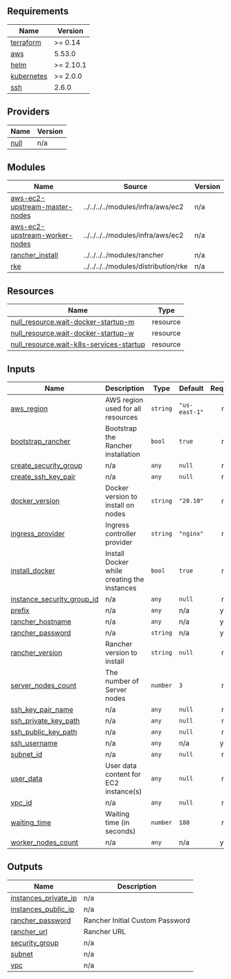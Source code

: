 ## Requirements

| Name | Version |
|------|---------|
| <a name="requirement_terraform"></a> [terraform](#requirement\_terraform) | >= 0.14 |
| <a name="requirement_aws"></a> [aws](#requirement\_aws) | 5.53.0 |
| <a name="requirement_helm"></a> [helm](#requirement\_helm) | >= 2.10.1 |
| <a name="requirement_kubernetes"></a> [kubernetes](#requirement\_kubernetes) | >= 2.0.0 |
| <a name="requirement_ssh"></a> [ssh](#requirement\_ssh) | 2.6.0 |

## Providers

| Name | Version |
|------|---------|
| <a name="provider_null"></a> [null](#provider\_null) | n/a |

## Modules

| Name | Source | Version |
|------|--------|---------|
| <a name="module_aws-ec2-upstream-master-nodes"></a> [aws-ec2-upstream-master-nodes](#module\_aws-ec2-upstream-master-nodes) | ../../../../modules/infra/aws/ec2 | n/a |
| <a name="module_aws-ec2-upstream-worker-nodes"></a> [aws-ec2-upstream-worker-nodes](#module\_aws-ec2-upstream-worker-nodes) | ../../../../modules/infra/aws/ec2 | n/a |
| <a name="module_rancher_install"></a> [rancher\_install](#module\_rancher\_install) | ../../../../modules/rancher | n/a |
| <a name="module_rke"></a> [rke](#module\_rke) | ../../../../modules/distribution/rke | n/a |

## Resources

| Name | Type |
|------|------|
| [null_resource.wait-docker-startup-m](https://registry.terraform.io/providers/hashicorp/null/latest/docs/resources/resource) | resource |
| [null_resource.wait-docker-startup-w](https://registry.terraform.io/providers/hashicorp/null/latest/docs/resources/resource) | resource |
| [null_resource.wait-k8s-services-startup](https://registry.terraform.io/providers/hashicorp/null/latest/docs/resources/resource) | resource |

## Inputs

| Name | Description | Type | Default | Required |
|------|-------------|------|---------|:--------:|
| <a name="input_aws_region"></a> [aws\_region](#input\_aws\_region) | AWS region used for all resources | `string` | `"us-east-1"` | no |
| <a name="input_bootstrap_rancher"></a> [bootstrap\_rancher](#input\_bootstrap\_rancher) | Bootstrap the Rancher installation | `bool` | `true` | no |
| <a name="input_create_security_group"></a> [create\_security\_group](#input\_create\_security\_group) | n/a | `any` | `null` | no |
| <a name="input_create_ssh_key_pair"></a> [create\_ssh\_key\_pair](#input\_create\_ssh\_key\_pair) | n/a | `any` | `null` | no |
| <a name="input_docker_version"></a> [docker\_version](#input\_docker\_version) | Docker version to install on nodes | `string` | `"20.10"` | no |
| <a name="input_ingress_provider"></a> [ingress\_provider](#input\_ingress\_provider) | Ingress controller provider | `string` | `"nginx"` | no |
| <a name="input_install_docker"></a> [install\_docker](#input\_install\_docker) | Install Docker while creating the instances | `bool` | `true` | no |
| <a name="input_instance_security_group_id"></a> [instance\_security\_group\_id](#input\_instance\_security\_group\_id) | n/a | `any` | `null` | no |
| <a name="input_prefix"></a> [prefix](#input\_prefix) | n/a | `any` | n/a | yes |
| <a name="input_rancher_hostname"></a> [rancher\_hostname](#input\_rancher\_hostname) | n/a | `any` | n/a | yes |
| <a name="input_rancher_password"></a> [rancher\_password](#input\_rancher\_password) | n/a | `string` | n/a | yes |
| <a name="input_rancher_version"></a> [rancher\_version](#input\_rancher\_version) | Rancher version to install | `string` | `null` | no |
| <a name="input_server_nodes_count"></a> [server\_nodes\_count](#input\_server\_nodes\_count) | The number of Server nodes | `number` | `3` | no |
| <a name="input_ssh_key_pair_name"></a> [ssh\_key\_pair\_name](#input\_ssh\_key\_pair\_name) | n/a | `any` | `null` | no |
| <a name="input_ssh_private_key_path"></a> [ssh\_private\_key\_path](#input\_ssh\_private\_key\_path) | n/a | `any` | `null` | no |
| <a name="input_ssh_public_key_path"></a> [ssh\_public\_key\_path](#input\_ssh\_public\_key\_path) | n/a | `any` | `null` | no |
| <a name="input_ssh_username"></a> [ssh\_username](#input\_ssh\_username) | n/a | `any` | n/a | yes |
| <a name="input_subnet_id"></a> [subnet\_id](#input\_subnet\_id) | n/a | `any` | `null` | no |
| <a name="input_user_data"></a> [user\_data](#input\_user\_data) | User data content for EC2 instance(s) | `any` | `null` | no |
| <a name="input_vpc_id"></a> [vpc\_id](#input\_vpc\_id) | n/a | `any` | `null` | no |
| <a name="input_waiting_time"></a> [waiting\_time](#input\_waiting\_time) | Waiting time (in seconds) | `number` | `180` | no |
| <a name="input_worker_nodes_count"></a> [worker\_nodes\_count](#input\_worker\_nodes\_count) | n/a | `any` | n/a | yes |

## Outputs

| Name | Description |
|------|-------------|
| <a name="output_instances_private_ip"></a> [instances\_private\_ip](#output\_instances\_private\_ip) | n/a |
| <a name="output_instances_public_ip"></a> [instances\_public\_ip](#output\_instances\_public\_ip) | n/a |
| <a name="output_rancher_password"></a> [rancher\_password](#output\_rancher\_password) | Rancher Initial Custom Password |
| <a name="output_rancher_url"></a> [rancher\_url](#output\_rancher\_url) | Rancher URL |
| <a name="output_security_group"></a> [security\_group](#output\_security\_group) | n/a |
| <a name="output_subnet"></a> [subnet](#output\_subnet) | n/a |
| <a name="output_vpc"></a> [vpc](#output\_vpc) | n/a |
